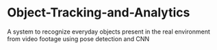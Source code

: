 # Object-Tracking-and-Analytics
A system to recognize everyday objects present in the real environment from video footage using pose detection and CNN
